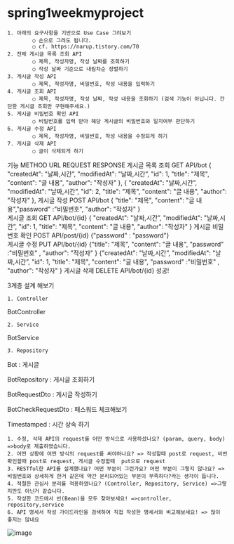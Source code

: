 # spring1weekmyproject


	1. 아래의 요구사항을 기반으로 Use Case 그려보기 
	        ○ 손으로 그려도 됩니다.
	        ○ cf. https://narup.tistory.com/70
	2. 전체 게시글 목록 조회 API 
	        ○ 제목, 작성자명, 작성 날짜를 조회하기
	        ○ 작성 날짜 기준으로 내림차순 정렬하기
	3. 게시글 작성 API 
	        ○ 제목, 작성자명, 비밀번호, 작성 내용을 입력하기
	4. 게시글 조회 API 
	        ○ 제목, 작성자명, 작성 날짜, 작성 내용을 조회하기 (검색 기능이 아닙니다. 간단한 게시글 조회만 구현해주세요.)
	5. 게시글 비밀번호 확인 API 
	        ○ 비밀번호를 입력 받아 해당 게시글의 비밀번호와 일치여부 판단하기
	6. 게시글 수정 API 
	        ○ 제목, 작성자명, 비밀번호, 작성 내용을 수정되게 하기
	7. 게시글 삭제 API 
	        ○ 글이 삭제되게 하기

기능	METHOD	URL	REQUEST	RESPONSE
게시글 목록 조회	GET	API/bot		{ "createdAt": "날짜,시간”, "modifiedAt": "날짜,시간”, "id": 1, "title": "제목", "content": "글 내용", "author": "작성자" }, { "createdAt": "날짜,시간”, "modifiedAt": "날짜,시간”, "id": 2, "title": "제목", "content": "글 내용", "author": "작성자" }, 
게시글 작성	POST	API/bot	{ "title": "제목", "content": "글 내용","password" :"비밀번호", "author": "작성자" }	
게시글 조회	GET	API/bot/{id}		{ "createdAt": "날짜,시간”, "modifiedAt": "날짜,시간”, "id": 1, "title": "제목", "content": "글 내용", "author": "작성자" }
게시글 비밀번호 확인	POST	API/post/{id}	{"password" : "password"}	
게시글 수정	PUT	API/bot/{id}	{"title": "제목", "content": "글 내용", "password" :"비밀번호" , "author": "작성자" }	{"createdAt": "날짜,시간”, "modifiedAt": "날짜,시간”, "id": 1, "title": "제목", "content": "글 내용", "password" :"비밀번호" , "author": "작성자" }
게시글 삭제	DELETE	API/bot/{id}		성공!

3계층 설계 해보기

	1. Controller

BotController

	2. Service

BotService

	3. Repository

Bot : 게시글

BotRepository : 게시글 조회하기

BotRequestDto : 게시글 작성하기

BotCheckRequestDto : 패스워드 체크해보기

Timestamped : 시간 상속 하기




	1. 수정, 삭제 API의 request를 어떤 방식으로 사용하셨나요? (param, query, body) =>body로 제출하였습니다.
	2. 어떤 상황에 어떤 방식의 request를 써야하나요? => 작성할때 post로 request, 비번 확인할때 post로 request, 게시글 수정할때  put으로 request
	3. RESTful한 API를 설계했나요? 어떤 부분이 그런가요? 어떤 부분이 그렇지 않나요? =>비밀번호와 상세하게 한거 같은데 약간 분리되어있는 부분이 부족하다?라는 생각이 듭니다.
	4. 적절한 관심사 분리를 적용하였나요? (Controller, Repository, Service) =>그렇지만도 아닌거 같습니다.
	5. 작성한 코드에서 빈(Bean)을 모두 찾아보세요! =>controller, repository,service
	6. API 명세서 작성 가이드라인을 검색하여 직접 작성한 명세서와 비교해보세요! => 많이 좋지는 않네요
	
![image](https://user-images.githubusercontent.com/43533141/194229684-0f06202d-ab8d-40fa-b051-4d9c05b3bf2f.png)

